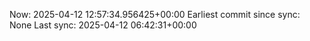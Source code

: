 Now: 2025-04-12 12:57:34.956425+00:00 Earliest commit since sync: None Last sync: 2025-04-12 06:42:31+00:00
